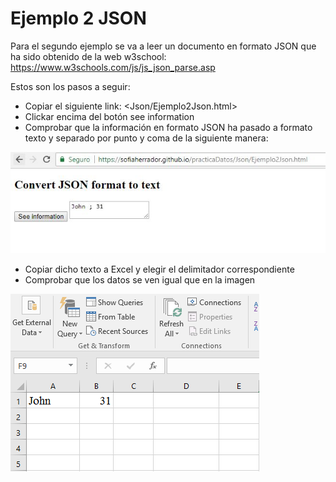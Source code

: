 # Ejemplo 2 JSON

Para el segundo ejemplo se va a leer un documento en formato JSON que ha sido obtenido de la web w3school: 
<https://www.w3schools.com/js/js_json_parse.asp>

Estos son los pasos a seguir:
- Copiar el siguiente link:
<Json/Ejemplo2Json.html>
- Clickar encima del botón see information
- Comprobar que la información en formato JSON ha pasado a formato texto y separado por punto y coma de la siguiente manera:

![List of categories](../fotos/fotos/CapturaJson7.JPG)
- Copiar dicho texto a Excel y elegir el delimitador correspondiente
- Comprobar que los datos se ven igual que en la imagen

![List of categories](../fotos/fotos/Capture%2011.PNG)

